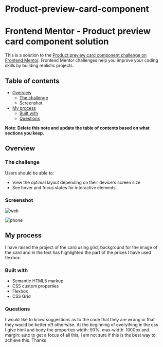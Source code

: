 # Product-preview-card-component
# Frontend Mentor - Product preview card component solution

This is a solution to the [Product preview card component challenge on Frontend Mentor](https://www.frontendmentor.io/challenges/product-preview-card-component-GO7UmttRfa). Frontend Mentor challenges help you improve your coding skills by building realistic projects. 

## Table of contents

- [Overview](#overview)
  - [The challenge](#the-challenge)
  - [Screenshot](#screenshot)
- [My process](#my-process)
  - [Built with](#built-with)
  - [Questions](#Questions)
 

**Note: Delete this note and update the table of contents based on what sections you keep.**

## Overview

### The challenge

Users should be able to:

- View the optimal layout depending on their device's screen size
- See hover and focus states for interactive elements

### Screenshot
![web](https://user-images.githubusercontent.com/113859532/191995590-b3cf3693-e79b-4408-8acc-0f9e2d64426d.jpeg)

![phone](https://user-images.githubusercontent.com/113859532/191995676-3205e55a-00b4-4529-8e9e-cbac415eccae.jpeg)
## My process
I have raised the project of the card using grid, background for the image of the card and in the text has highlighted the part of the prices I have used flexbox.
### Built with

- Semantic HTML5 markup
- CSS custom properties
- Flexbox
- CSS Grid

### Questions
 I would like to know suggestions as to the code that they are wrong or that they would be better off otherwise.
 At the beginning of everything in the css I give html and body the properties width: 90%, max-width: 1000px and margin: auto to get a focus of all this, I am not sure if this is the best way to achieve this.
 Thanks
